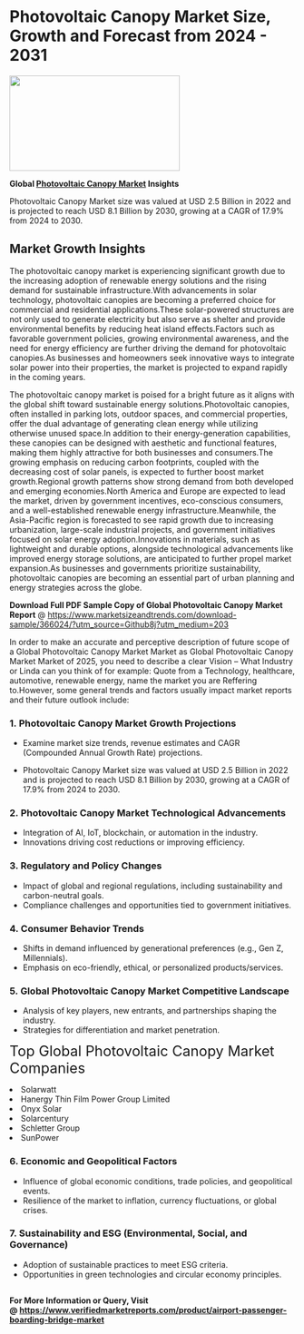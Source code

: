 <H1>Photovoltaic Canopy Market Size, Growth and Forecast from 2024 - 2031</H1><img class="aligncenter size-medium wp-image-584254" src="https://thirdeyenews.in/wp-content/uploads/2024/09/Global-Market-Research-300x168.jpeg" alt="" width="300" height="168" /><p><strong>Global&nbsp;<a href="https://www.marketsizeandtrends.com/download-sample/366024/?utm_source=Github8j?utm_medium=203">Photovoltaic Canopy Market</a> Insights</strong></p><p>Photovoltaic Canopy Market size was valued at USD 2.5 Billion in 2022 and is projected to reach USD 8.1 Billion by 2030, growing at a CAGR of 17.9% from 2024 to 2030.</p><p><h2>Market Growth Insights</h2> <p>The photovoltaic canopy market is experiencing significant growth due to the increasing adoption of renewable energy solutions and the rising demand for sustainable infrastructure.With advancements in solar technology, photovoltaic canopies are becoming a preferred choice for commercial and residential applications.These solar-powered structures are not only used to generate electricity but also serve as shelter and provide environmental benefits by reducing heat island effects.Factors such as favorable government policies, growing environmental awareness, and the need for energy efficiency are further driving the demand for photovoltaic canopies.As businesses and homeowners seek innovative ways to integrate solar power into their properties, the market is projected to expand rapidly in the coming years.</p> <p>The photovoltaic canopy market is poised for a bright future as it aligns with the global shift toward sustainable energy solutions.Photovoltaic canopies, often installed in parking lots, outdoor spaces, and commercial properties, offer the dual advantage of generating clean energy while utilizing otherwise unused space.In addition to their energy-generation capabilities, these canopies can be designed with aesthetic and functional features, making them highly attractive for both businesses and consumers.The growing emphasis on reducing carbon footprints, coupled with the decreasing cost of solar panels, is expected to further boost market growth.Regional growth patterns show strong demand from both developed and emerging economies.North America and Europe are expected to lead the market, driven by government incentives, eco-conscious consumers, and a well-established renewable energy infrastructure.Meanwhile, the Asia-Pacific region is forecasted to see rapid growth due to increasing urbanization, large-scale industrial projects, and government initiatives focused on solar energy adoption.Innovations in materials, such as lightweight and durable options, alongside technological advancements like improved energy storage solutions, are anticipated to further propel market expansion.As businesses and governments prioritize sustainability, photovoltaic canopies are becoming an essential part of urban planning and energy strategies across the globe.</p> <p><span class=""><strong>Download Full PDF Sample Copy of Global Photovoltaic Canopy Market Report</strong> @ <a href="https://www.marketsizeandtrends.com/download-sample/366024/?utm_source=Github8j?utm_medium=203" target="_blank">https://www.marketsizeandtrends.com/download-sample/366024/?utm_source=Github8j?utm_medium=203</a></span></p><p>In order to make an accurate and perceptive description of future scope of a Global&nbsp;Photovoltaic Canopy Market Market as Global&nbsp;Photovoltaic Canopy Market Market of 2025, you need to describe a clear Vision &ndash; What Industry or Linda can you think of for example: Quote from a Technology, healthcare, automotive, renewable energy, name the market you are Reffering to.However, some general trends and factors usually impact market reports and their future outlook include:</p><h3>1.&nbsp;<strong>Photovoltaic Canopy Market Growth Projections</strong></h3><ul><li>Examine market size trends, revenue estimates and CAGR (Compounded Annual Growth Rate) projections.</li><li><p>Photovoltaic Canopy Market size was valued at USD 2.5 Billion in 2022 and is projected to reach USD 8.1 Billion by 2030, growing at a CAGR of 17.9% from 2024 to 2030.</p></li></ul><h3>2.&nbsp;<strong>Photovoltaic Canopy Market Technological Advancements</strong></h3><ul><li>Integration of AI, IoT, blockchain, or automation in the industry.</li><li>Innovations driving cost reductions or improving efficiency.</li></ul><h3>3.&nbsp;<strong>Regulatory and Policy Changes</strong></h3><ul><li>Impact of global and regional regulations, including sustainability and carbon-neutral goals.</li><li>Compliance challenges and opportunities tied to government initiatives.</li></ul><h3>4.&nbsp;<strong>Consumer Behavior Trends</strong></h3><ul><li>Shifts in demand influenced by generational preferences (e.g., Gen Z, Millennials).</li><li>Emphasis on eco-friendly, ethical, or personalized products/services.</li></ul><h3>5.&nbsp;<strong>Global Photovoltaic Canopy Market Competitive Landscape</strong></h3><ul><li>Analysis of key players, new entrants, and partnerships shaping the industry.</li><li>Strategies for differentiation and market penetration.</li></ul><p data-pm-slice="1 1 []"><span style="color: inherit; font-family: inherit; font-size: 25px;">Top Global Photovoltaic Canopy Market Companies</span></p><div class="" data-test-id=""><p><li>Solarwatt</li><li> Hanergy Thin Film Power Group Limited</li><li> Onyx Solar</li><li> Solarcentury</li><li> Schletter Group</li><li> SunPower</li></p></div><h3>6.&nbsp;<strong>Economic and Geopolitical Factors</strong></h3><ul><li>Influence of global economic conditions, trade policies, and geopolitical events.</li><li>Resilience of the market to inflation, currency fluctuations, or global crises.</li></ul><h3>7.&nbsp;<strong>Sustainability and ESG (Environmental, Social, and Governance)</strong></h3><ul><li>Adoption of sustainable practices to meet ESG criteria.</li><li>Opportunities in green technologies and circular economy principles.</li></ul><h2><strong style="font-size: 14px;">For More Information or Query, Visit @&nbsp;</strong><a style="background-color: #ffffff; font-size: 14px;" href="https://www.marketsizeandtrends.com/report/photovoltaic-canopy-market/" target="_blank">https://www.verifiedmarketreports.com/product/airport-passenger-boarding-bridge-market</a></h2>